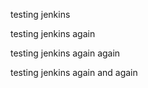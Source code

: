 testing jenkins

testing jenkins again

testing jenkins again again

testing jenkins again and again
